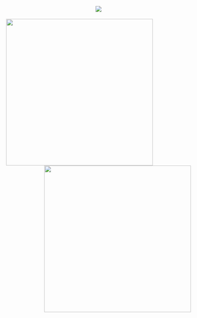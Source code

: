 <br>

<h1 align="center">
  <a href="https://git.io/typing-svg">
    <img src="https://readme-typing-svg.herokuapp.com?font=Patua+One&color=%238629F7&size=30&duration=4998&center=%EA%B1%B0%EC%A7%93&vCenter=%EA%B1%B0%EC%A7%93&lines=Hi%2C+there++(%EF%BE%89%E2%97%95%E3%83%AE%E2%97%95%EF%BE%89)*%EF%BD%A5%EF%BE%9F%E2%9C%A7;Nice+to+meet+you+(%E2%97%8F'%E2%97%A1'%E2%97%8F)">
  </a>
</h1>

<!--
**chaewon0228/chaewon0228** is a ✨ _special_ ✨ repository because its `README.md` (this file) appears on your GitHub profile.

Here are some ideas to get you started:

- 🔭 I’m currently working on ...
- 🌱 I’m currently learning ...
- 👯 I’m looking to collaborate on ...
- 🤔 I’m looking for help with ...
- 💬 Ask me about ...
- 📫 How to reach me: ...
- 😄 Pronouns: ...
- ⚡ Fun fact: ...
-->

<p>
  <div align=center>
    <a href="https://solved.ac/cy0402" title="Go to Source">
      <img align="left" width=400 src="http://mazassumnida.wtf/api/v2/generate_badge?boj=cy0402" />
    </a>
    <a href="https://git.io/streak-stats">
      <img align="right" width=400 src="https://github-readme-streak-stats.herokuapp.com/?user=chaewon0228&theme=buefy" />
    </a>
  </div>
</p>
  

